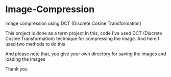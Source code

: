 # Image-Compression
Image compression using DCT (Discrete Cosine Transformation)

This project is done as a term project
In this, code I've used DCT (Discrete Cosine Transformation) technique for compressing the image.
And here I used two methods to do this

And please note that, you give your own directory for saving the images and loading the images

Thank you
